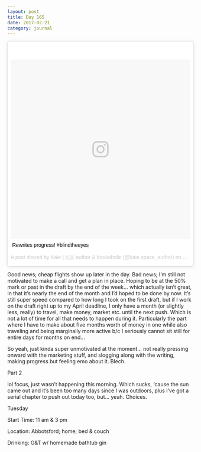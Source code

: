 ```yaml
---
layout: post
title: Day 165
date: 2017-02-21
category: journal
---
```


<blockquote class="instagram-media" data-instgrm-captioned data-instgrm-version="7" style=" background:#FFF; border:0; border-radius:3px; box-shadow:0 0 1px 0 rgba(0,0,0,0.5),0 1px 10px 0 rgba(0,0,0,0.15); margin: 1px; max-width:658px; padding:0; width:99.375%; width:-webkit-calc(100% - 2px); width:calc(100% - 2px);"><div style="padding:8px;"> <div style=" background:#F8F8F8; line-height:0; margin-top:40px; padding:50.0% 0; text-align:center; width:100%;"> <div style=" background:url(data:image/png;base64,iVBORw0KGgoAAAANSUhEUgAAACwAAAAsCAMAAAApWqozAAAABGdBTUEAALGPC/xhBQAAAAFzUkdCAK7OHOkAAAAMUExURczMzPf399fX1+bm5mzY9AMAAADiSURBVDjLvZXbEsMgCES5/P8/t9FuRVCRmU73JWlzosgSIIZURCjo/ad+EQJJB4Hv8BFt+IDpQoCx1wjOSBFhh2XssxEIYn3ulI/6MNReE07UIWJEv8UEOWDS88LY97kqyTliJKKtuYBbruAyVh5wOHiXmpi5we58Ek028czwyuQdLKPG1Bkb4NnM+VeAnfHqn1k4+GPT6uGQcvu2h2OVuIf/gWUFyy8OWEpdyZSa3aVCqpVoVvzZZ2VTnn2wU8qzVjDDetO90GSy9mVLqtgYSy231MxrY6I2gGqjrTY0L8fxCxfCBbhWrsYYAAAAAElFTkSuQmCC); display:block; height:44px; margin:0 auto -44px; position:relative; top:-22px; width:44px;"></div></div> <p style=" margin:8px 0 0 0; padding:0 4px;"> <a href="https://www.instagram.com/p/BQzHBBzlUq2/" style=" color:#000; font-family:Arial,sans-serif; font-size:14px; font-style:normal; font-weight:normal; line-height:17px; text-decoration:none; word-wrap:break-word;" target="_blank">Rewrites progress! #blindtheeyes </a></p> <p style=" color:#c9c8cd; font-family:Arial,sans-serif; font-size:14px; line-height:17px; margin-bottom:0; margin-top:8px; overflow:hidden; padding:8px 0 7px; text-align:center; text-overflow:ellipsis; white-space:nowrap;">A post shared by Kaie | 🇨🇦 author &amp; bookaholic (@kaie.space_author) on <time style=" font-family:Arial,sans-serif; font-size:14px; line-height:17px;" datetime="2017-02-22T03:21:08+00:00">Feb 21, 2017 at 7:21pm PST</time></p></div></blockquote>
<script async defer src="//platform.instagram.com/en_US/embeds.js"></script>

Good news; cheap flights show up later in the day. Bad news; I’m still not motivated to make a call and get a plan in place. Hoping to be at the 50% mark or past in the draft by the end of the week… which actually isn’t great, in that it’s nearly the end of the month and I’d hoped to be done by now. It’s still super speed compared to how long I took on the first draft, but if I work on the draft right up to my April deadline, I only have a month (or slightly less, really) to travel, make money, market etc. until the next push. Which is not a lot of time for all that needs to happen during it. Particularly the part where I have to make about five months worth of money in one while also traveling and being marginally more active b/c I seriously cannot sit still for entire days for months on end…

So yeah, just kinda super unmotivated at the moment… not really pressing onward with the marketing stuff, and slogging along with the writing, making progress but feeling emo about it. Blech.

Part 2

lol focus, just wasn’t happening this morning. Which sucks, ‘cause the sun came out and it’s been too many days since I was outdoors, plus I’ve got a serial chapter to push out today too, but… yeah. Choices.

Tuesday

Start Time: 11 am & 3 pm

Location: Abbotsford; home; bed & couch

Drinking: G&T w/ homemade bathtub gin
